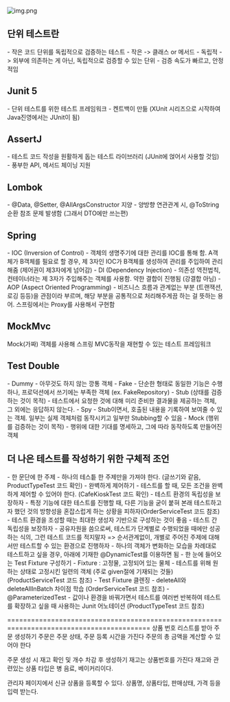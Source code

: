 ![img.png](img.png)

<h2>단위 테스트란</h2>
- 작은 코드 단위를 독립적으로 검증하는 테스트
  - 작은 -> 클래스 or 메서드
  - 독립적 -> 외부에 의존하는 게 아닌, 독립적으로 검증할 수 있는 단위
- 검증 속도가 빠르고, 안정적임 

<h2>Junit 5</h2>
- 단위 테스트를 위한 테스트 프레임워크
- 켄트백이 만듦 (XUnit 시리즈으로 시작하여 Java진영에서는 JUnit이 됨)

<h2>AssertJ</h2>
- 테스트 코드 작성을 원활하게 돕는 테스트 라이브러리 (JUnit에 얹어서 사용할 것임)
- 풍부한 API, 메서드 체이닝 지원

<h2>Lombok</h2>
- @Data, @Setter, @AllArgsConstructor 지양
- 양방향 연관관계 시, @ToString 순환 참조 문제 발생함 (그래서 DTO에만 쓰는편)

<h2>Spring</h2>
- IOC (Inversion of Control)
  - 객체의 생명주기에 대한 관리를 IOC를 통해 함. A객체가 B객체를 필요로 할 경우, 제 3자인 IOC가 B객체를 생성하여 관리를 주입하여 관리해줌 (제어권이 제3자에게 넘어감)
- DI (Dependency Injection)
  - 의존성 역전법칙, 컨테이너라는 제 3자가 주입해주는 객체를 사용함. 약한 결합이 진행됨 (강결합 아님)
- AOP (Aspect Oriented Programming)
  - 비즈니스 흐름과 관계없는 부분 (트랜잭션, 로깅 등등)을 관점이라 부르며, 해당 부분을 공통적으로 처리해주게끔 하는 걸 뜻하는 용어. 스프링에서는 Proxy를 사용해서 구현함

<h2>MockMvc</h2>
Mock(가짜) 객체를 사용해 스프링 MVC동작을 재현할 수 있는 테스트 프레임워크

<h2>Test Double</h2>
- Dummy
  - 아무것도 하지 않는 깡통 객체
- Fake
  - 단순한 형태로 동일한 기능은 수행하나, 프로덕션에서 쓰기에는 부족한 객체 (ex. FakeRepository)
- Stub (상태를 검증하는 것이 목적)
  - 테스트에서 요청한 것에 대해 미리 준비한 결과물을 제공하는 객체, 그 외에는 응답하지 않는다.
- Spy
  - Stub이면서, 호출된 내용을 기록하여 보여줄 수 있는 객체. 일부는 실제 객체처럼 동작시키고 일부만 Stubbing할 수 있음
- Mock (행위를 검증하는 것이 목적)
  - 행위에 대한 기대를 명세하고, 그에 따라 동작하도록 만들어진 객체

<h2>더 나은 테스트를 작성하기 위한 구체적 조언</h2>
- 한 문단에 한 주제
  - 하나의 테스틑 한 주제만을 가져야 한다. (글쓰기와 같음, ProductTypeTest 코드 확인)
- 완벽하게 제어하기
  - 테스트를 할 때, 모든 조건을 완벽하게 제어할 수 있어야 한다. (CafeKioskTest 코드 확인)
- 테스트 환경의 독립성을 보장하자
  - 특정 기능에 대한 테스트를 진행할 때, 다른 기능을 굳이 붙혀 본래 테스트하고자 했던 것의 방향성을 혼잡스럽게 하는 상황을 피하자(OrderServiceTest 코드 참조)
  - 테스트 환경을 조성할 때는 최대한 생성자 기반으로 구성하는 것이 좋음
- 테스트 간 독립성을 보장하자
  - 공유자원을 씀으로써, 테스트가 단계별로 수행되었을 때에만 성공하는 식의, 그런 테스트 코드를 적지말자 => 순서관계없이, 개별로 주어진 주제에 대해서만 테스트할 수 있는 환경으로 진행하자
  - 하나의 객체가 변화하는 모습을 차례대로 테스트하고 싶을 경우, 아래에 기재한 @DynamicTest를 이용하면 됨
- 한 눈에 들어오는 Test Fixture 구성하기
  - Fixture : 고정물, 고정되어 있는 물체
  - 테스트를 위해 원하는 상태로 고정시킨 일련의 객체 (주로 given절에 기재되는 것들) (ProductServiceTest 코드 참조)
- Test Fixture 클렌징
  - deleteAll와 deleteAllInBatch 차이점 학습 (OrderServiceTest 코드 참조)
- @ParameterizedTest
  - 값이나 환경을 바꿔가면서 테스트를 여러번 반복하여 테스트를 확장하고 싶을 때 사용하는 Junit 어노테이션 (ProductTypeTest 코드 참조)

==========================================================================================
상품 번호 리스트를 받아 주문 생성하기
주문은 주문 상태, 주문 등록 시간을 가진다
주문의 총 금액을 계산할 수 있어야 한다

주문 생성 시 재고 확인 및 개수 차감 후 생성하기
재고는 상품번호를 가진다
재고와 관련있는 상품 타입은 병 음료, 베이커리이다.

관리자 페이지에서 신규 상품을 등록할 수 있다.
상품명, 상품타입, 판매상태, 가격 등을 입력 받는다.